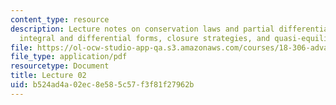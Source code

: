```yaml
---
content_type: resource
description: Lecture notes on conservation laws and partial differential equations,
  integral and differential forms, closure strategies, and quasi-equilibrium.
file: https://ol-ocw-studio-app-qa.s3.amazonaws.com/courses/18-306-advanced-partial-differential-equations-with-applications-fall-2009/b524ad4a02ec8e585c57f3f81f27962b_MIT18_306f09_lec02.pdf
file_type: application/pdf
resourcetype: Document
title: Lecture 02
uid: b524ad4a-02ec-8e58-5c57-f3f81f27962b
---
```

